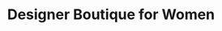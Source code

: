 ---
title: "Designer Boutique for Women"
url: /bengaluru/designer-boutique-for-women/
shop: boutique
---